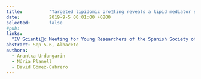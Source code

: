 ```yaml
---
title:          "Targeted lipidomic proling reveals a lipid mediator signature specic of acute-on chronic liver failure"
date:           2019-9-5 00:01:00 +0800
selected:       false
#pub:  
links:
  "IV Scientic Meeting for Young Researchers of the Spanish Society of Biometrics (SEB)": http://www.biometricsociety.net/iv-jseb/     
abstract: Sep 5-6, Albacete
authors:
  - Arantxa Urdangarin
  - Núria Planell
  - David Gómez-Cabrero
---
```



